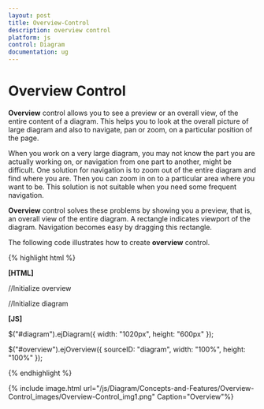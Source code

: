 ```yaml
---
layout: post
title: Overview-Control
description: overview control
platform: js
control: Diagram
documentation: ug
---
```


# Overview Control

**Overview** control allows you to see a preview or an overall view, of the entire content of a diagram. This helps you to look at the overall picture of large diagram and also to navigate, pan or zoom, on a particular position of the page.

When you work on a very large diagram, you may not know the part you are actually working on, or navigation from one part to another, might be difficult. One solution for navigation is to zoom out of the entire diagram and find where you are. Then you can zoom in on to a particular area where you want to be. This solution is not suitable when you need some frequent navigation.

**Overview** control solves these problems by showing you a preview, that is, an overall view of the entire diagram. A rectangle indicates viewport of the diagram. Navigation becomes easy by dragging this rectangle.

The following code illustrates how to create **overview** control.

{% highlight html %}

**[HTML]**

//Initialize overview
<div id="Overview"></div>
//Initialize diagram
<div id="diagram"></div>

**[JS]**

$("#diagram").ejDiagram({
                width: "1020px",
                height: "600px"
        });

$("#overview").ejOverview({
       sourceID: "diagram", 
       width: "100%", 
       height: "100%" 
     });



{% endhighlight %}



{% include image.html url="/js/Diagram/Concepts-and-Features/Overview-Control_images/Overview-Control_img1.png" Caption="Overview"%}

